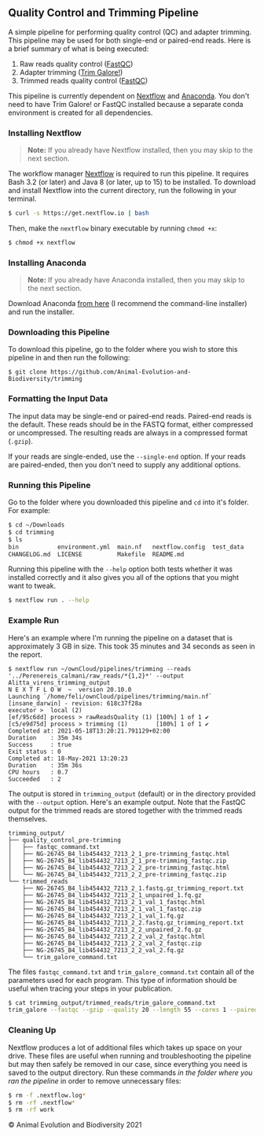Quality Control and Trimming Pipeline
-------------------------------------

A simple pipeline for performing quality control (QC) and adapter trimming. This
pipeline may be used for both single-end or paired-end reads. Here is a brief
summary of what is being executed:

1. Raw reads quality control ([FastQC](https://www.bioinformatics.babraham.ac.uk/projects/fastqc/))
2. Adapter trimming ([Trim Galore!](https://www.bioinformatics.babraham.ac.uk/projects/trim_galore/))
3. Trimmed reads quality control ([FastQC](https://www.bioinformatics.babraham.ac.uk/projects/fastqc/))

This pipeline is currently dependent on [Nextflow](https://www.nextflow.io/) and
[Anaconda](https://www.anaconda.com/). You don't need to have Trim Galore! or
FastQC installed because a separate conda environment is created for all
dependencies.

### Installing Nextflow

> **Note:** If you already have Nextflow installed, then you may skip to the
> next section.

The workflow manager [Nextflow](https://www.nextflow.io/) is required to run
this pipeline. It requires Bash 3.2 (or later) and Java 8 (or later, up to 15)
to be installed. To download and install Nextflow into the current directory,
run the following in your terminal.

```bash
$ curl -s https://get.nextflow.io | bash
```

Then, make the `nextflow` binary executable by running `chmod +x`:

```bash
$ chmod +x nextflow
```

### Installing Anaconda

> **Note:** If you already have Anaconda installed, then you may skip to the
> next section.

Download Anaconda [from here](https://www.anaconda.com/products/individual)
(I recommend the command-line installer) and run the installer.

### Downloading this Pipeline

To download this pipeline, go to the folder where you wish to store this
pipeline in and then run the following:

```
$ git clone https://github.com/Animal-Evolution-and-Biodiversity/trimming
```

### Formatting the Input Data

The input data may be single-end or paired-end reads. Paired-end reads is the
default. These reads should be in the FASTQ format, either compressed or
uncompressed. The resulting reads are always in a compressed format (`.gzip`).

If your reads are single-ended, use the `--single-end` option. If your reads
are paired-ended, then you don't need to supply any additional options.

### Running this Pipeline

Go to the folder where you downloaded this pipeline and `cd` into it's folder.
For example:

```bash
$ cd ~/Downloads
$ cd trimming
$ ls
bin           environment.yml  main.nf   nextflow.config  test_data
CHANGELOG.md  LICENSE          Makefile  README.md
```

Running this pipeline with the `--help` option both tests whether it was
installed correctly and it also gives you all of the options that you might
want to tweak.

```bash
$ nextflow run . --help
```

### Example Run

Here's an example where I'm running the pipeline on a dataset that is
approximately 3 GB in size. This took 35 minutes and 34 seconds as seen in
the report.

```
$ nextflow run ~/ownCloud/pipelines/trimming --reads '../Perenereis_calmani/raw_reads/*{1,2}*' --output Alitta_virens_trimming_output
N E X T F L O W  ~  version 20.10.0
Launching `/home/feli/ownCloud/pipelines/trimming/main.nf` [insane_darwin] - revision: 618c37f28a
executor >  local (2)
[ef/95c6dd] process > rawReadsQuality (1) [100%] 1 of 1 ✔
[c5/e9d75d] process > trimming (1)        [100%] 1 of 1 ✔
Completed at: 2021-05-18T13:20:21.791129+02:00
Duration    : 35m 34s
Success     : true
Exit status : 0
Completed at: 18-May-2021 13:20:23
Duration    : 35m 36s
CPU hours   : 0.7
Succeeded   : 2
```

The output is stored in `trimming_output` (default) or in the directory
provided with the `--output` option. Here's an example output. Note that the
FastQC output for the trimmed reads are stored together with the trimmed reads
themselves.

```
trimming_output/
├── quality_control_pre-trimming
│   ├── fastqc_command.txt
│   ├── NG-26745_B4_lib454432_7213_2_1_pre-trimming_fastqc.html
│   ├── NG-26745_B4_lib454432_7213_2_1_pre-trimming_fastqc.zip
│   ├── NG-26745_B4_lib454432_7213_2_2_pre-trimming_fastqc.html
│   └── NG-26745_B4_lib454432_7213_2_2_pre-trimming_fastqc.zip
└── trimmed_reads
    ├── NG-26745_B4_lib454432_7213_2_1.fastq.gz_trimming_report.txt
    ├── NG-26745_B4_lib454432_7213_2_1_unpaired_1.fq.gz
    ├── NG-26745_B4_lib454432_7213_2_1_val_1_fastqc.html
    ├── NG-26745_B4_lib454432_7213_2_1_val_1_fastqc.zip
    ├── NG-26745_B4_lib454432_7213_2_1_val_1.fq.gz
    ├── NG-26745_B4_lib454432_7213_2_2.fastq.gz_trimming_report.txt
    ├── NG-26745_B4_lib454432_7213_2_2_unpaired_2.fq.gz
    ├── NG-26745_B4_lib454432_7213_2_2_val_2_fastqc.html
    ├── NG-26745_B4_lib454432_7213_2_2_val_2_fastqc.zip
    ├── NG-26745_B4_lib454432_7213_2_2_val_2.fq.gz
    └── trim_galore_command.txt
```

The files `fastqc_command.txt` and `trim_galore_command.txt` contain all of the
parameters used for each program. This type of information should be useful
when tracing your steps in your publication.

```bash
$ cat trimming_output/trimmed_reads/trim_galore_command.txt
trim_galore --fastqc --gzip --quality 20 --length 55 --cores 1 --paired --retain_unpaired NG-26745_B4_lib454432_7213_2_1.fastq.gz NG-26745_B4_lib454432_7213_2_2.fastq.gz
```

### Cleaning Up

Nextflow produces a lot of additional files which takes up space on your drive.
These files are useful when running and troubleshooting the pipeline but may
then safely be removed in our case, since everything you need is saved to the
output directory. Run these commands _in the folder where you ran the pipeline_
in order to remove unnecessary files:

```bash
$ rm -f .nextflow.log*
$ rm -rf .nextflow*
$ rm -rf work
```

© Animal Evolution and Biodiversity 2021
